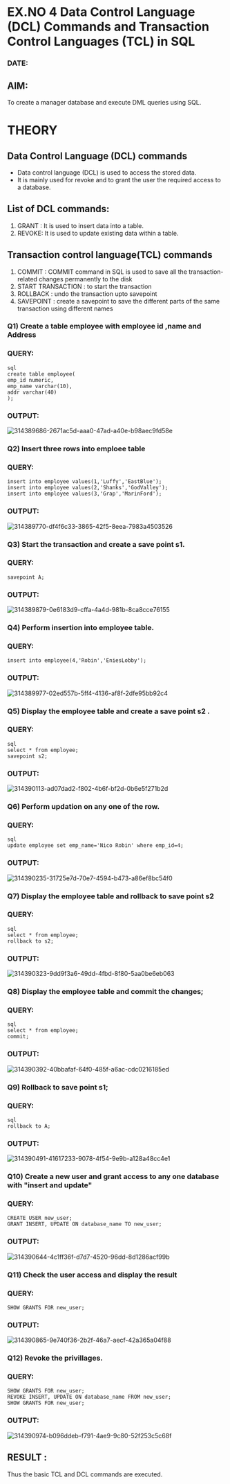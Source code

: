 # EX.NO 4 Data Control Language (DCL) Commands and Transaction Control Languages (TCL) in SQL
### DATE:
## AIM:
To create a manager database and execute DML queries using SQL.

# THEORY
## Data Control Language (DCL) commands
* Data control language (DCL) is used to access the stored data.
* It is mainly used for revoke and to grant the user the required access to a database.
## List of DCL commands: 
1. GRANT : It is used to insert data into a table.
2. REVOKE: It is used to update existing data within a table.
## Transaction control language(TCL) commands
1. COMMIT : COMMIT command in SQL is used to save all the transaction-related changes permanently to the disk
2. START TRANSACTION : to start the transaction
3. ROLLBACK : undo the transaction upto savepoint 
4. SAVEPOINT : create a savepoint to save the different parts of the same transaction using different names

### Q1) Create a table employee with employee id ,name and Address

### QUERY:
```
sql
create table employee(
emp_id numeric,
emp_name varchar(10),
addr varchar(40)
);
```
### OUTPUT:

![314389686-2671ac5d-aaa0-47ad-a40e-b98aec9fd58e](https://github.com/PRAISEYSOLOMON/DBMS/assets/119394259/403e1a7e-76b3-4315-973d-215488651a6f)


### Q2) Insert three rows into emploee table 


### QUERY:
```
insert into employee values(1,'Luffy','EastBlue');
insert into employee values(2,'Shanks','GodValley');
insert into employee values(3,'Grap','MarinFord');
```

### OUTPUT:

![314389770-df4f6c33-3865-42f5-8eea-7983a4503526](https://github.com/PRAISEYSOLOMON/DBMS/assets/119394259/777a0ac1-ea8d-4284-ab69-1ffd0c1483a9)


### Q3) Start the transaction and create a save point s1.

### QUERY:
```
savepoint A;
```

### OUTPUT:

![314389879-0e6183d9-cffa-4a4d-981b-8ca8cce76155](https://github.com/PRAISEYSOLOMON/DBMS/assets/119394259/c72eab1f-e506-4428-9159-a27bc156bf88)


### Q4) Perform insertion into employee table.

### QUERY:
```
insert into employee(4,'Robin','EniesLobby');
```

### OUTPUT:

![314389977-02ed557b-5ff4-4136-af8f-2dfe95bb92c4](https://github.com/PRAISEYSOLOMON/DBMS/assets/119394259/9a4749a4-704d-4966-9002-69090c7419ab)


### Q5)	Display the employee table and create a save point s2 .


### QUERY:
```
sql
select * from employee;
savepoint s2;
```

### OUTPUT:

![314390113-ad07dad2-f802-4b6f-bf2d-0b6e5f271b2d](https://github.com/PRAISEYSOLOMON/DBMS/assets/119394259/8269f473-3ba1-4fab-8d90-fa463fc7f1db)


### Q6)	Perform updation on any one of the row.


### QUERY:
```
sql
update employee set emp_name='Nico Robin' where emp_id=4;
```

### OUTPUT:

![314390235-31725e7d-70e7-4594-b473-a86ef8bc54f0](https://github.com/PRAISEYSOLOMON/DBMS/assets/119394259/c9e67ff7-7b49-471c-b059-158230a55cf8)


### Q7) Display the employee table and rollback to  save point s2 


### QUERY:
```
sql
select * from employee;
rollback to s2;
```

### OUTPUT:

![314390323-9dd9f3a6-49dd-4fbd-8f80-5aa0be6eb063](https://github.com/PRAISEYSOLOMON/DBMS/assets/119394259/da23cafa-241b-4d4b-ad49-b05a578e1e3f)


### Q8) Display the employee table and commit the changes; 


### QUERY:
```
sql
select * from employee;
commit;
```

### OUTPUT:

![314390392-40bbafaf-64f0-485f-a6ac-cdc0216185ed](https://github.com/PRAISEYSOLOMON/DBMS/assets/119394259/3e4cdd36-a876-4c62-bac0-3027487cdac6)


### Q9) Rollback to save point s1;


### QUERY:
```
sql
rollback to A;
```

### OUTPUT:

![314390491-41617233-9078-4f54-9e9b-a128a48cc4e1](https://github.com/PRAISEYSOLOMON/DBMS/assets/119394259/ca097537-1f91-4b6f-9134-86ffb7d42904)


### Q10)	Create a new user and grant access to any one database with "insert and update"


### QUERY:
```
CREATE USER new_user;
GRANT INSERT, UPDATE ON database_name TO new_user;
```

### OUTPUT:
![314390644-4c1ff36f-d7d7-4520-96dd-8d1286acf99b](https://github.com/PRAISEYSOLOMON/DBMS/assets/119394259/b3d5ac89-5aab-434f-9a3f-1a0611a9dc6f)


### Q11) Check the user access and display the result 


### QUERY:
```
SHOW GRANTS FOR new_user;
```

### OUTPUT:

![314390865-9e740f36-2b2f-46a7-aecf-42a365a04f88](https://github.com/PRAISEYSOLOMON/DBMS/assets/119394259/3ab8de11-8ac8-4a7b-b11f-48f1caac4be4)

### Q12) Revoke the privillages.

### QUERY:
```
SHOW GRANTS FOR new_user;
REVOKE INSERT, UPDATE ON database_name FROM new_user;
SHOW GRANTS FOR new_user;
```

### OUTPUT:

![314390974-b096ddeb-f791-4ae9-9c80-52f253c5c68f](https://github.com/PRAISEYSOLOMON/DBMS/assets/119394259/c1a5ed80-7245-4053-b140-da9a0ba25425)


## RESULT :
Thus the basic TCL and DCL commands are executed.
